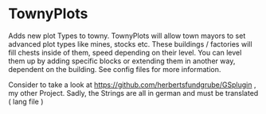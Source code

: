 TownyPlots
==========

Adds new plot Types to towny.
TownyPlots will allow town mayors to set advanced plot types like mines, stocks etc. 
These buildings / factories will fill chests inside of them, speed depending on their level. You can level them up by adding specific blocks or extending them in another way, dependent on the building. 
See config files for more information.

Consider to take a look at https://github.com/herbertsfundgrube/GSplugin , my other Project. Sadly, the Strings are all in german and must be translated ( lang file )
